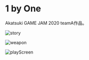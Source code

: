 # 1 by One

Akatsuki GAME JAM 2020 teamA作品。  

![story](https://github.com/Papyrustaro/WewanttoeatAirpotspro/blob/master/Assets/Santaro/Sprites/ForDemo/demo6.png, "ストーリー")

![weapon](https://github.com/Papyrustaro/WewanttoeatAirpotspro/blob/master/Assets/Santaro/Sprites/ForDemo/demo3.png, "武器")

![playScreen](https://github.com/Papyrustaro/WewanttoeatAirpotspro/blob/master/Assets/Santaro/Sprites/ForDemo/demo1.png, "プレイ画面")